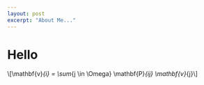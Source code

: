 ```yaml
---
layout: post
excerpt: "About Me..."
---
```


# Hello

\\[\mathbf{v}_{i} = \sum_{j \in \Omega} \mathbf{P}_{ij} \mathbf{v}_{j}\\]

 